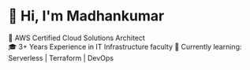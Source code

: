 # 👋 Hi, I'm Madhankumar

🚀 AWS Certified Cloud Solutions Architect  
🎓 3+ Years Experience in IT Infrastructure faculty
🔧 Currently learning: Serverless | Terraform | DevOps  
